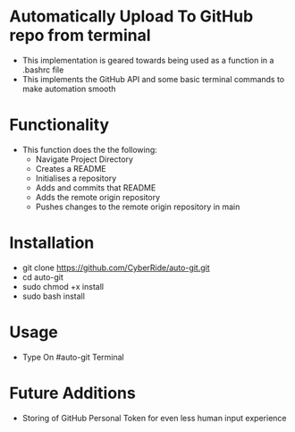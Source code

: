 # Automatically Upload To GitHub repo from terminal

- This implementation is geared towards being used as a function in a .bashrc file
- This implements the GitHub API and some basic terminal commands to make automation smooth

# Functionality

- This function does the the following:
  - Navigate Project Directory
  - Creates a README
  - Initialises a repository
  - Adds and commits that README
  - Adds the remote origin repository
  - Pushes changes to the remote origin repository in main

# Installation

- git clone https://github.com/CyberRide/auto-git.git
- cd auto-git
- sudo chmod +x install
- sudo bash install


# Usage
- Type On #auto-git Terminal 

# Future Additions

- Storing of GitHub Personal Token for even less human input experience
